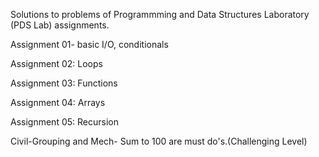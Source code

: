 Solutions to problems of Programmming and Data Structures Laboratory (PDS Lab) assignments.

Assignment 01- basic I/O, conditionals

Assignment 02: Loops

Assignment 03: Functions

Assignment 04: Arrays

Assignment 05: Recursion

Civil-Grouping and Mech- Sum to 100 are must do's.(Challenging Level)

